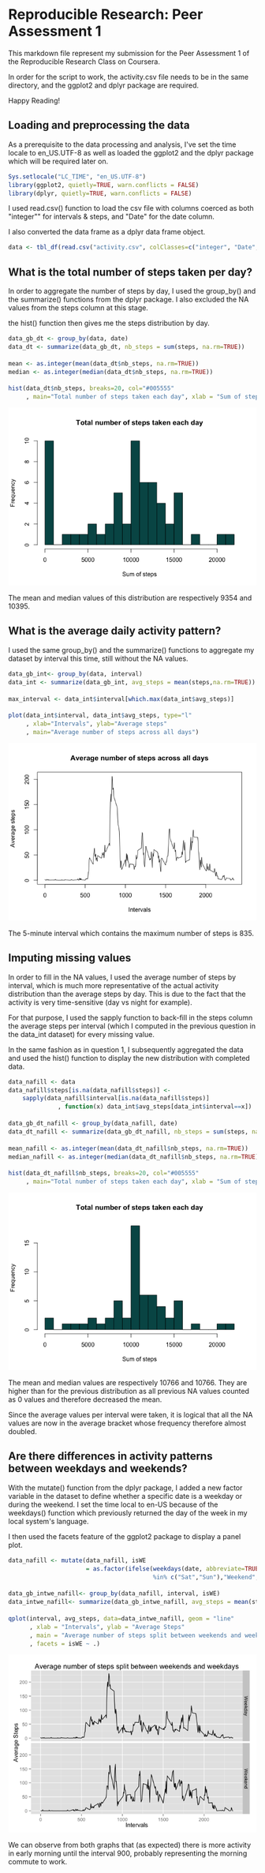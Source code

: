 # Reproducible Research: Peer Assessment 1


This markdown file represent my submission for the Peer Assessment 1 of the Reproducible Research Class on Coursera.

In order for the script to work, the activity.csv file needs to be in the same directory, and the ggplot2 and dplyr package are required.

Happy Reading!

## Loading and preprocessing the data
As a prerequisite to the data processing and analysis, I've set the time locale to en_US.UTF-8 as well as loaded the ggplot2 and the dplyr package which will be required later on.


```r
Sys.setlocale("LC_TIME", "en_US.UTF-8")
library(ggplot2, quietly=TRUE, warn.conflicts = FALSE)
library(dplyr, quietly=TRUE, warn.conflicts = FALSE)
```

I used read.csv() function to load the csv file with columns coerced as both "integer"" for intervals & steps, and "Date" for the date column.

I also converted the data frame as a dplyr data frame object.


```r
data <- tbl_df(read.csv("activity.csv", colClasses=c("integer", "Date", "integer")))
```

## What is the total number of steps taken per day?

In order to aggregate the number of steps by day, I used the group_by() and the summarize() functions from the dplyr package. I also excluded the NA values from the steps column at this stage.

the hist() function then gives me the steps distribution by day.


```r
data_gb_dt <- group_by(data, date)
data_dt <- summarize(data_gb_dt, nb_steps = sum(steps, na.rm=TRUE))

mean <- as.integer(mean(data_dt$nb_steps, na.rm=TRUE))
median <- as.integer(median(data_dt$nb_steps, na.rm=TRUE))

hist(data_dt$nb_steps, breaks=20, col="#005555"
     , main="Total number of steps taken each day", xlab = "Sum of steps")
```

![](PA1_template_files/figure-html/nbsteps-1.png) 

The mean and median values of this distribution are respectively 9354 and 10395.

## What is the average daily activity pattern?

I used the same group_by() and the summarize() functions to aggregate my dataset by interval this time, still without the NA values.


```r
data_gb_int<- group_by(data, interval)
data_int <- summarize(data_gb_int, avg_steps = mean(steps,na.rm=TRUE))

max_interval <- data_int$interval[which.max(data_int$avg_steps)]

plot(data_int$interval, data_int$avg_steps, type="l"
     , xlab="Intervals", ylab="Average steps"
     , main="Average number of steps across all days")
```

![](PA1_template_files/figure-html/avg_daily_act-1.png) 

The 5-minute interval which contains the maximum number of steps is 835.

## Imputing missing values

In order to fill in the NA values, I used the average number of steps by interval, which is much more representative of the actual activity distribution than the average steps by day. This is due to the fact that the activity is very time-sensitive (day vs night for example).

For that purpose, I used the sapply function to back-fill in the steps column the average steps per interval (which I computed in the previous question in the data_int dataset) for every missing value.

In the same fashion as in question 1, I subsequently aggregated the data and used the hist() function to display the new distribution with completed data.


```r
data_nafill <- data
data_nafill$steps[is.na(data_nafill$steps)] <- 
    sapply(data_nafill$interval[is.na(data_nafill$steps)]
              , function(x) data_int$avg_steps[data_int$interval==x])

data_gb_dt_nafill <- group_by(data_nafill, date)
data_dt_nafill <- summarize(data_gb_dt_nafill, nb_steps = sum(steps, na.rm=TRUE))

mean_nafill <- as.integer(mean(data_dt_nafill$nb_steps, na.rm=TRUE))
median_nafill <- as.integer(median(data_dt_nafill$nb_steps, na.rm=TRUE))

hist(data_dt_nafill$nb_steps, breaks=20, col="#005555"
     , main="Total number of steps taken each day", xlab = "Sum of steps")
```

![](PA1_template_files/figure-html/unnamed-chunk-1-1.png) 

The mean and median values are respectively 10766 and 10766.
They are higher than for the previous distribution as all previous NA values counted as 0 values and therefore decreased the mean.

Since the average values per interval were taken, it is logical that all the NA values are now in the average bracket whose frequency therefore almost doubled.

## Are there differences in activity patterns between weekdays and weekends?

With the mutate() function from the dplyr package, I added a new factor variable in the dataset to define whether a specific date is a weekday or during the weekend. I set the time local to en-US because of the weekdays() function which previously returned the day of the week in my local system's language.

I then used the facets feature of the ggplot2 package to display a panel plot.



```r
data_nafill <- mutate(data_nafill, isWE 
                      = as.factor(ifelse(weekdays(date, abbreviate=TRUE) 
                                         %in% c("Sat","Sun"),"Weekend","Weekday")))

data_gb_intwe_nafill<- group_by(data_nafill, interval, isWE)
data_intwe_nafill<- summarize(data_gb_intwe_nafill, avg_steps = mean(steps,na.rm=TRUE))

qplot(interval, avg_steps, data=data_intwe_nafill, geom = "line"
      , xlab = "Intervals", ylab = "Average Steps"
      , main = "Average number of steps split between weekends and weekdays"
      , facets = isWE ~ .)
```

![](PA1_template_files/figure-html/unnamed-chunk-2-1.png) 

We can observe from both graphs that (as expected) there is more activity in early morning until the interval 900, probably representing the morning commute to work.
